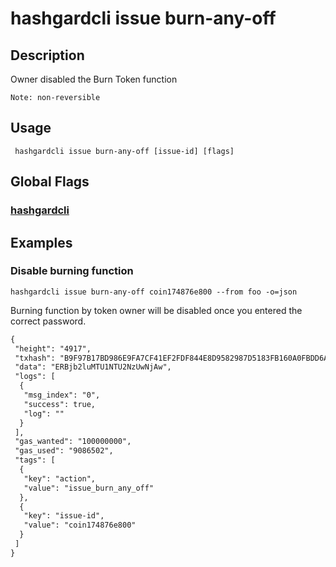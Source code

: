 # hashgardcli issue burn-any-off

## Description
Owner disabled the Burn Token function 
```
Note: non-reversible
```
## Usage
```
 hashgardcli issue burn-any-off [issue-id] [flags]
```
## Global Flags

 ### [hashgardcli](../README.md)

## Examples

### Disable burning function
```shell
hashgardcli issue burn-any-off coin174876e800 --from foo -o=json
```
Burning function by token owner will be disabled once you entered the correct password.
```txt
{
 "height": "4917",
 "txhash": "B9F97B17BD986E9FA7CF41EF2FDF844E8D9582987D5183FB160A0FBDD6A7B045",
 "data": "ERBjb2luMTU1NTU2NzUwNjAw",
 "logs": [
  {
   "msg_index": "0",
   "success": true,
   "log": ""
  }
 ],
 "gas_wanted": "100000000",
 "gas_used": "9086502",
 "tags": [
  {
   "key": "action",
   "value": "issue_burn_any_off"
  },
  {
   "key": "issue-id",
   "value": "coin174876e800"
  }
 ]
}
```
